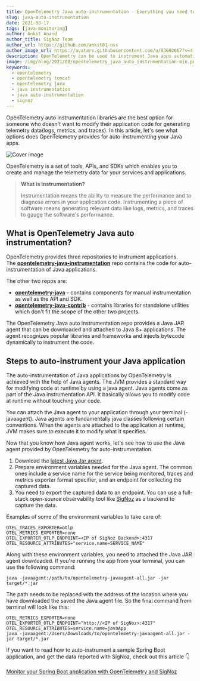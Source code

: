 ```yaml
---
title: OpenTelemetry Java auto-instrumentation - Everything you need to know
slug: java-auto-instrumentation
date: 2021-08-17
tags: [java-monitoring]
author: Ankit Anand
author_title: SigNoz Team
author_url: https://github.com/ankit01-oss
author_image_url: https://avatars.githubusercontent.com/u/83692067?v=4
description: OpenTelemetry can be used to instrument Java apps automatically through a Java JAR agent. The agent recognizes popular libraries and frameworks and injects bytecode dynamically to instrument the code...
image: /img/blog/2021/08/opentelemetry_java_auto_instrumentation-min.png
keywords:
  - opentelemetry
  - opentelemetry tomcat
  - opentelemetry java
  - java instrumentation
  - java auto-instrumentation
  - signoz
---
```


OpenTelemetry auto instrumentation libraries are the best option for someone who doesn't want to modify their application code for generating telemetry data(logs, metrics, and traces). In this article, let's see what options does OpenTelemetry provides for auto-instrumenting your Java apps.

<!--truncate-->

![Cover image](/img/blog/2021/08/opentelemetry_java_auto_instrumentation-min.png)

OpenTelemetry is a set of tools, APIs, and SDKs which enables you to create and manage the telemetry data for your services and applications.

> **What is instrumentation?**
>
> Instrumentation means the ability to measure the performance and to diagnose errors in your application code. Instrumenting a piece of software means generating relevant data like logs, metrics, and traces to gauge the software's performance.

## What is OpenTelemetry Java auto instrumentation?

OpenTelemetry provides three repositories to instrument applications. The <a href = "https://github.com/open-telemetry/opentelemetry-java-instrumentation" rel="noopener noreferrer nofollow" target="_blank" ><b>opentelemetry-java-instrumentation</b></a> repo contains the code for auto-instrumentation of Java applications.

The other two repos are:

- <a href = "https://github.com/open-telemetry/opentelemetry-java" rel="noopener noreferrer nofollow" target="_blank" ><b>opentelemetry-java</b></a> - contains components for manual instrumentation as well as the API and SDK.
- <a href = "https://github.com/open-telemetry/opentelemetry-java-contrib" rel="noopener noreferrer nofollow" target="_blank" ><b>opentelemetry-java-contrib</b></a> - contains libraries for standalone utilities which don't fit the scope of the other two projects.

The OpenTelemetry Java auto instrumentation repo provides a Java JAR agent that can be downloaded and attached to Java 8+ applications. The agent recognizes popular libraries and frameworks and injects bytecode dynamically to instrument the code.

## Steps to auto-instrument your Java application

The auto-instrumentation of Java applications by OpenTelemetry is achieved with the help of Java agents. The JVM provides a standard way for modifying code at runtime by using a java agent. Java agents come as part of the Java instrumentation API. It basically allows you to modify code at runtime without touching your code.

You can attach the Java agent to your application through your terminal (-javaagent). Java agents are fundamentally java classes following certain conventions. When the agents are attached to the application at runtime, JVM makes sure to execute it to modify what it specifies.

Now that you know how Java agent works, let's see how to use the Java agent provided by OpenTelemetry for auto-instrumentation.

1. Download the [latest Java Jar agent](https://github.com/open-telemetry/opentelemetry-java-instrumentation/releases/latest/download/opentelemetry-javaagent.jar).
2. Prepare environment variables needed for the Java agent. The common ones include a service name for the service being monitored, traces and metrics exporter format specifier, and an endpoint for collecting the captured data.
3. You need to export the captured data to an endpoint. You can use a full-stack open-source observability tool like [SigNoz](https://signoz.io/) as a backend to capture the data.

Examples of some of the environment variables to take care of:

```
OTEL_TRACES_EXPORTER=otlp
OTEL_METRICS_EXPORTER=none
OTEL_EXPORTER_OTLP_ENDPOINT=<IP of SigNoz Backend>:4317
OTEL_RESOURCE_ATTRIBUTES="service.name=SERVICE_NAME"
```

Along with these environment variables, you need to attached the Java JAR agent downloaded. If you're running the app from your terminal, you can use the following command:

```
java -javaagent:/path/to/opentelemetry-javaagent-all.jar -jar target/*.jar
```

The path needs to be replaced with the address of the location where you have downloaded the saved the Java agent file. So the final command from terminal will look like this:

```
OTEL_METRICS_EXPORTER=none
OTEL_EXPORTER_OTLP_ENDPOINT="http://<IP of SigNoz>:4317"
OTEL_RESOURCE_ATTRIBUTES=service.name=javaApp
java -javaagent:/Users/Downloads/to/opentelemetry-javaagent-all.jar -jar target/*.jar
```

If you want to read how to auto-instrument a sample Spring Boot application, and get the data reported with SigNoz, check out this article 👇 <br></br>
[Monitor your Spring Boot application with OpenTelemetry and SigNoz](https://signoz.io/blog/opentelemetry-spring-boot/)
